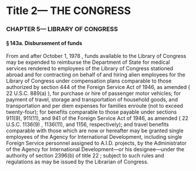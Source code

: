 
# Title 2— THE CONGRESS
### CHAPTER 5— LIBRARY OF CONGRESS
#### § 143a. Disbursement of funds

From and after October 1, 1978 , funds available to the Library of Congress may be expended to reimburse the Department of State for medical services rendered to employees of the Library of Congress stationed abroad and for contracting on behalf of and hiring alien employees for the Library of Congress under compensation plans comparable to those authorized by section 444 of the Foreign Service Act of 1946, as amended ( 22 U.S.C. 889(a) ), for purchase or hire of passenger motor vehicles; for payment of travel, storage and transportation of household goods, and transportation and per diem expenses for families enroute (not to exceed twenty-four); for benefits comparable to those payable under sections 911(9), 911(11), and 941 of the Foreign Service Act of 1946, as amended ( 22 U.S.C. 1136(9) , 1136(11), and 1156, respectively); and travel benefits comparable with those which are now or hereafter may be granted single employees of the Agency for International Development, including single Foreign Service personnel assigned to A.I.D. projects, by the Administrator of the Agency for International Development—or his designee—under the authority of section 2396(b) of title 22 ; subject to such rules and regulations as may be issued by the Librarian of Congress.
